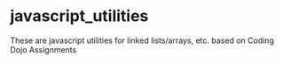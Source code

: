 # javascript_utilities
These are javascript utilities for linked lists/arrays, etc. based on Coding Dojo Assignments
